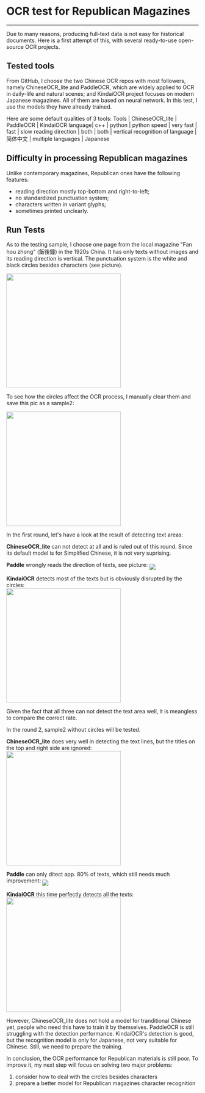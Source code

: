 # OCR test for Republican Magazines
---

Due to many reasons, producing full-text data is not easy for historical documents. Here is a first attempt of this, with several ready-to-use open-source OCR projects.

## Tested tools
From GitHub, I choose the two Chinese OCR repos with most followers, namely ChineseOCR_lite and PaddleOCR, which are widely applied to OCR in daily-life and natural scenes; and KindaiOCR project focuses on modern Japanese magazines. All of them are based on neural network. In this test, I use the models they have already trained.

Here are some default qualities of 3 tools:
Tools | ChineseOCR_lite | PaddleOCR | KindaiOCR
language| c++ | python | python
speed | very fast | fast | slow
reading direction | both | both | vertical
recognition of language | 简体中文 | multiple languages | Japanese


## Difficulty in processing Republican magazines
Unlike contemporary magazines, Republican ones have the following features:   

- reading direction mostly top-bottom and right-to-left;  
- no standardized punctuation system;  
- characters written in variant glyphs;  
- sometimes printed unclearly.

## Run Tests
As to the testing sample, I choose one page from the local magazine "Fan hou zhong" (飯後鐘) in the 1920s China. It has only texts without images and its reading direction is vertical. The punctuation system is the white and black circles besides characters (see picture).

<img src="./OCRTest/sample.png" align="middle" width="300">

To see how the circles affect the OCR process, I manually clear them and save this pic as a sample2:

<img src="./OCRTest/sample2.png" align="middle" width="300">

In the first round, let's have a look at the result of detecting text areas:

**ChineseOCR_lite** can not detect at all and is ruled out of this round. Since its default model is for Simplified Chinese, it is not very suprising.

**Paddle** wrongly reads the direction of texts, see picture:
<img src="./OCRTest/PaddleOCR-result.jpg" align="middle">

**KindaiOCR** detects most of the texts but is obviously disrupted by the circles:  
<img src="./OCRTest/KindaiOCR-res_or.jpg" align="middle" width="300">

Given the fact that all three can not detect the text area well, it is meangless to compare the correct rate.

In the round 2, sample2 without circles will be tested.

**ChineseOCR_lite** does very well in detecting the text lines, but the titles on the top and right side are ignored:
<img src="./OCRTest/ChineseOCR-result.jpg" align="middle" width="300">

**Paddle** can only ditect app. 80% of texts, which still needs much improvement:
<img src="./OCRTest/PaddleOCR-result2.jpg" align="middle">

**KindaiOCR** this time perfectly detects all the texts:  
<img src="./OCRTest/KindaiOCR-res2.jpg" align="middle" width="300">

However, ChineseOCR_lite does not hold a model for tranditional Chinese yet, people who need this have to train it by themselves. PaddleOCR is still struggling with the detection performance. KindaiOCR's detection is good, but the recognition model is only for Japanese, not very suitable for Chinese. Still, we need to prepare the training.

In conclusion, the OCR performance for Republican materials is still poor. To improve it, my next step will focus on solving two major problems:
1. consider how to deal with the circles besides characters
2. prepare a better model for Republican magazines character recognition
